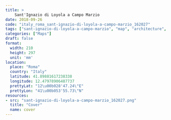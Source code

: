 ```yaml
---
title: > 
    Sant'Ignazio di Loyola a Campo Marzio
date: 2018-09-26
code: "italy_roma_sant-ignazio-di-loyola-a-campo-marzio_162027"
tags: ["sant-ignazio-di-loyola-a-campo-marzio", "map", "architecture", "buildings", "Roma", "Italy"]
categories: ["Maps"]
draft: false
format:
  width: 210
  height: 297
  unit: 'mm'
location:
  place: "Roma"
  country: "Italy"
  latitude: 41.89881617238338
  longitude: 12.47978906487737
  prettyLat: "12\u00b028'47.24\"E"
  prettyLon: "41\u00b053'55.73\"N"
resources:
- src: "sant-ignazio-di-loyola-a-campo-marzio_162027.png"
  title: "Cover"
  name: cover
---
```

